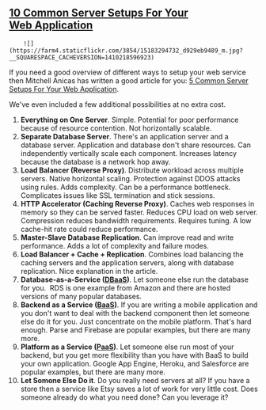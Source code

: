 ## [10 Common Server Setups For Your Web Application](/blog/2014/9/10/10-common-server-setups-for-your-web-application.html)

    

    

        ![](https://farm4.staticflickr.com/3854/15183294732_d929eb9489_m.jpg?__SQUARESPACE_CACHEVERSION=1410218596923)        

If you need a good overview of different ways to setup your web service then Mitchell Anicas has written a good article for you: [5 Common Server Setups For Your Web Application](https://www.digitalocean.com/community/tutorials/5-common-server-setups-for-your-web-application).

We've even included a few additional possibilities at no extra cost.

1.  **Everything on One Server**. Simple. Potential for poor performance because of resource contention. Not horizontally scalable. 
2.  **Separate Database Server**. There's an application server and a database server. Application and database don't share resources. Can independently vertically scale each component. Increases latency because the database is a network hop away.
3.  **Load Balancer (Reverse Proxy)**. Distribute workload across multiple servers. Native horizontal scaling. Protection against DDOS attacks using rules. Adds complexity. Can be a performance bottleneck. Complicates issues like SSL termination and stick sessions.
4.  **HTTP Accelerator (Caching Reverse Proxy)**. Caches web responses in memory so they can be served faster. Reduces CPU load on web server. Compression reduces bandwidth requirements. Requires tuning. A low cache-hit rate could reduce performance. 
5.  **Master-Slave Database Replication**. Can improve read and write performance. Adds a lot of complexity and failure modes.
6.  **Load Balancer + Cache + Replication**. Combines load balancing the caching servers and the application servers, along with database replication. Nice explanation in the article.
7.  **Database-as-a-Service ([DBaaS](http://www.forbes.com/sites/oracle/2013/12/05/why-database-as-a-service-dbaas-will-be-the-breakaway-technology-of-2014/))**. Let someone else run the database for you.  RDS is one example from Amazon and there are hosted versions of many popular databases.
8.  **Backend as a Service ([BaaS](http://en.wikipedia.org/wiki/Backend_as_a_service))**. If you are writing a mobile application and you don't want to deal with the backend component then let someone else do it for you. Just concentrate on the mobile platform. That's hard enough. Parse and Firebase are popular examples, but there are many more.
9.  **Platform as a Service ([PaaS](http://en.wikipedia.org/wiki/Platform_as_a_service))**. Let someone else run most of your backend, but you get more flexibility than you have with BaaS to build your own application. Google App Engine, Heroku, and Salesforce are popular examples, but there are many more.
10.  **Let Somone Else Do it**. Do you really need servers at all? If you have a store then a service like Etsy saves a lot of work for very little cost. Does someone already do what you need done? Can you leverage it?

    